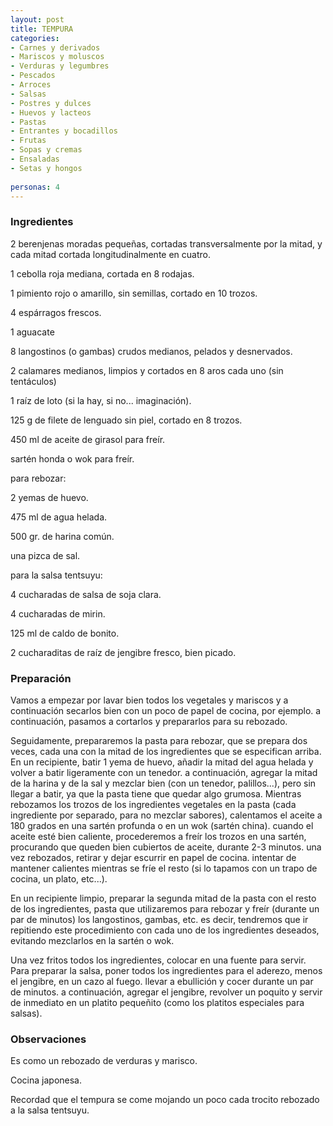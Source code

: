 ```yaml
---
layout: post
title: TEMPURA
categories:
- Carnes y derivados
- Mariscos y moluscos
- Verduras y legumbres
- Pescados
- Arroces
- Salsas
- Postres y dulces
- Huevos y lacteos
- Pastas
- Entrantes y bocadillos
- Frutas
- Sopas y cremas
- Ensaladas
- Setas y hongos
 
personas: 4 
---
```

<h3>Ingredientes</h3>
2 berenjenas moradas pequeñas, cortadas transversalmente por la mitad, y cada mitad cortada longitudinalmente en cuatro.

1 cebolla roja mediana, cortada en 8 rodajas.

1 pimiento rojo o amarillo, sin semillas, cortado en 10 trozos.

4 espárragos frescos.

1 aguacate

8 langostinos (o gambas) crudos medianos, pelados y desnervados.

2 calamares medianos, limpios y cortados en 8 aros cada uno (sin tentáculos)

1 raíz de loto (si la hay, si no... imaginación).

125 g de filete de lenguado sin piel, cortado en 8 trozos.

450 ml de aceite de girasol para freír.

sartén honda o wok para freír.

para rebozar:

2 yemas de huevo.

475 ml de agua helada.

500 gr. de harina común.

una pizca de sal.

para la salsa tentsuyu:

4 cucharadas de salsa de soja clara.

4 cucharadas de mirin.

125 ml de caldo de bonito.

2 cucharaditas de raíz de jengibre fresco, bien picado.

<h3>Preparación</h3>
Vamos a empezar por lavar bien todos los vegetales y mariscos y a continuación secarlos bien con un poco de papel de cocina, por ejemplo. a continuación, pasamos a cortarlos y prepararlos para su rebozado.

Seguidamente, prepararemos la pasta para rebozar, que se prepara dos veces, cada una con la mitad de los ingredientes que se especifican arriba. En un recipiente, batir 1 yema de huevo, añadir la mitad del agua helada y volver a batir ligeramente con un tenedor. a continuación, agregar la mitad de la harina y de la sal y mezclar bien (con un tenedor, palillos...), pero sin llegar a batir, ya que la pasta tiene que quedar algo grumosa. Mientras rebozamos los trozos de los ingredientes vegetales en la pasta (cada ingrediente por separado, para no mezclar sabores), calentamos el aceite a 180 grados en una sartén profunda o en un wok (sartén china). cuando el aceite esté bien caliente, procederemos a freír los trozos en una sartén, procurando que queden bien cubiertos de aceite, durante 2-3 minutos. una vez rebozados, retirar y dejar escurrir en papel de cocina. intentar de mantener calientes mientras se fríe el resto (si lo tapamos con un trapo de cocina, un plato, etc...).

En un recipiente limpio, preparar la segunda mitad de la pasta con el resto de los ingredientes, pasta que utilizaremos para rebozar y freír (durante un par de minutos) los langostinos, gambas, etc. es decir, tendremos que ir repitiendo este procedimiento con cada uno de los ingredientes deseados, evitando mezclarlos en la sartén o wok.

Una vez fritos todos los ingredientes, colocar en una fuente para servir. Para preparar la salsa, poner todos los ingredientes para el aderezo, menos el jengibre, en un cazo al fuego. llevar a ebullición y cocer durante un par de minutos. a continuación, agregar el jengibre, revolver un poquito y servir de inmediato en un platito pequeñito (como los platitos especiales para salsas).

<h3>Observaciones</h3>
Es como un rebozado de verduras y marisco.

Cocina japonesa.

Recordad que el tempura se come mojando un poco cada trocito rebozado a la salsa tentsuyu.

